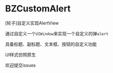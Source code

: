# BZCustomAlert
[轮子]自定义实现AlertView

通过自定义一个`UIWindow`来实现一个自定义的弹`alert`

具备标题、副标题、文本框、按钮的自定义功能

UI样式仿照原生

欢迎提交issues
